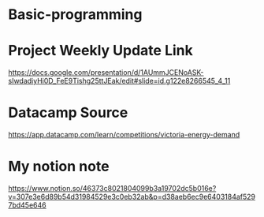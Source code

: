 # Basic-programming

# Project Weekly Update Link
https://docs.google.com/presentation/d/1AUmmJCENoASK-sIwdadiyHi0D_FeE9Tishg25ttJEak/edit#slide=id.g122e8266545_4_11

# Datacamp Source
https://app.datacamp.com/learn/competitions/victoria-energy-demand

# My notion note
https://www.notion.so/46373c8021804099b3a19702dc5b016e?v=307e3e6d89b54d31984529e3c0eb32ab&p=d38aeb6ec9e6403184af5297bd45e646
